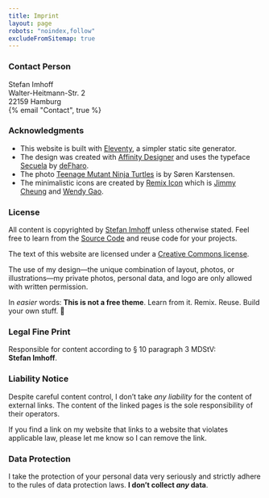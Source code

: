 ```yaml
---
title: Imprint
layout: page
robots: "noindex,follow"
excludeFromSitemap: true
---
```


### Contact Person

Stefan Imhoff<br />
Walter-Heitmann-Str. 2<br />
22159 Hamburg<br />
{% email "Contact", true %}

### Acknowledgments

- This website is built with [Eleventy], a simpler static site generator.
- The design was created with [Affinity Designer] and uses the typeface [Secuela] by [deFharo].
- The photo [Teenage Mutant Ninja Turtles] is by Søren Karstensen.
- The minimalistic icons are created by [Remix Icon] which is [Jimmy Cheung] and [Wendy Gao].

### License

All content is copyrighted by [Stefan Imhoff] unless otherwise stated. Feel free to learn from the [Source Code] and reuse code for your projects.

The text of this website are licensed under a [Creative Commons license].

The use of my design—the unique combination of layout, photos, or illustrations—my private photos, personal data, and logo are only allowed with written permission.

In _easier_ words: **This is not a free theme**. Learn from it. Remix. Reuse. Build your own stuff. 🤘

### Legal Fine Print

Responsible for content according to § 10 paragraph 3 MDStV: **Stefan&nbsp;Imhoff**.

### Liability Notice

Despite careful content control, I don’t take _any liability_ for the content of external links. The content of the linked pages is the sole responsibility of their operators.

If you find a link on my website that links to a website that violates applicable law, please let me know so I can remove the link.

### Data Protection

I take the protection of your personal data very seriously and strictly adhere to the rules of data protection laws. **I don’t collect _any_ data**.

[eleventy]: https://www.11ty.dev/
[affinity designer]: https://affinity.serif.com/designer/
[secuela]: https://fontlibrary.org/en/font/secuela-variable
[defharo]: https://github.com/defharo
[teenage mutant ninja turtles]: https://www.flickr.com/photos/tegnerne/11948638165
[remix icon]: https://remixicon.com/
[jimmy cheung]: https://github.com/xiaochunjimmy
[wendy gao]: https://github.com/wendygaoyuan
[stefan imhoff]: https://www.stefanimhoff.de
[source code]: https://github.com/kogakure/website-11ty-stefanimhoff.de
[creative commons license]: https://creativecommons.org/licenses/by-nc-sa/4.0/
